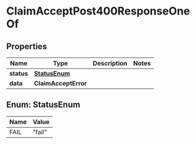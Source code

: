 

# ClaimAcceptPost400ResponseOneOf


## Properties

| Name | Type | Description | Notes |
|------------ | ------------- | ------------- | -------------|
|**status** | [**StatusEnum**](#StatusEnum) |  |  |
|**data** | **ClaimAcceptError** |  |  |



## Enum: StatusEnum

| Name | Value |
|---- | -----|
| FAIL | &quot;fail&quot; |



